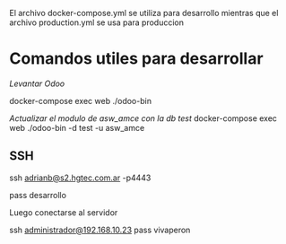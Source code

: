El archivo docker-compose.yml se utiliza para desarrollo mientras que el archivo production.yml se usa para produccion


# Comandos utiles para desarrollar

*Levantar Odoo*

docker-compose exec web ./odoo-bin


*Actualizar el modulo de asw_amce con la db test*
docker-compose exec web ./odoo-bin -d test -u asw_amce


## SSH


ssh adrianb@s2.hgtec.com.ar -p4443

pass desarrollo

Luego conectarse al servidor

ssh administrador@192.168.10.23
pass vivaperon
